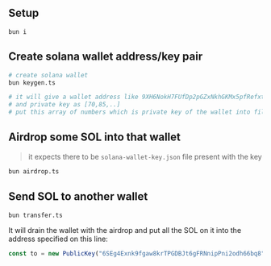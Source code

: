 ## Setup

```
bun i
```

## Create solana wallet address/key pair

```sh
# create solana wallet
bun keygen.ts

# it will give a wallet address like 9XH6NokH7FUfDp2pGZxNkhGKMx5pfRefxtB1EyJwYXCA
# and private key as [70,85,..]
# put this array of numbers which is private key of the wallet into file called `solana-wallet-key.json`
```

## Airdrop some SOL into that wallet

> it expects there to be `solana-wallet-key.json` file present with the key

```sh
bun airdrop.ts
```

## Send SOL to another wallet

```sh
bun transfer.ts
```

It will drain the wallet with the airdrop and put all the SOL on it into the address specified on this line:

```js
const to = new PublicKey("6SEg4Exnk9fgaw8krTPGDBJt6gFRNnipPni2odh66bq8")
```
